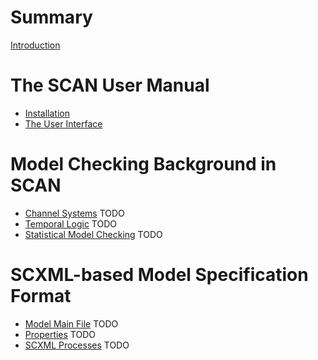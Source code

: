 # Summary

[Introduction](README.md)

# The SCAN User Manual

- [Installation](./manual/install.md)
- [The User Interface](./manual/interface.md)

# Model Checking Background in SCAN

- [Channel Systems]() TODO
- [Temporal Logic]() TODO
- [Statistical Model Checking]() TODO

# SCXML-based Model Specification Format

- [Model Main File]() TODO
- [Properties]() TODO
- [SCXML Processes]() TODO
